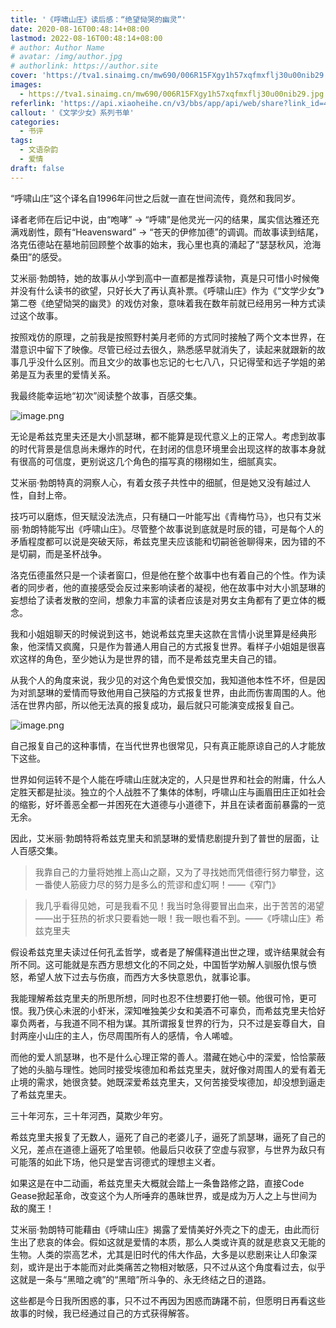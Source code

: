 ```yaml
---
title: '《呼啸山庄》读后感：“绝望恸哭的幽灵”'
date: 2020-08-16T00:48:14+08:00
lastmod: 2022-08-16T00:48:14+08:00
# author: Author Name
# avatar: /img/author.jpg
# authorlink: https://author.site
cover: 'https://tva1.sinaimg.cn/mw690/006R15FXgy1h57xqfmxflj30u00nib29.jpg'
images:
  - https://tva1.sinaimg.cn/mw690/006R15FXgy1h57xqfmxflj30u00nib29.jpg
referlink: 'https://api.xiaoheihe.cn/v3/bbs/app/api/web/share?link_id=49557111'
callout: '《文学少女》系列书单'
categories:
  - 书评
tags:
  - 文语杂韵
  - 爱情
draft: false
---
```


“呼啸山庄”这个译名自1996年问世之后就一直在世间流传，竟然和我同岁。

<!--more-->

译者老师在后记中说，由“咆哮” → “呼啸”是他灵光一闪的结果，属实信达雅还充满戏剧性，颇有“Heavensward” → “苍天的伊修加德”的调调。而故事读到结尾，洛克伍德站在墓地前回顾整个故事的始末，我心里也真的涌起了“瑟瑟秋风，沧海桑田”的感受。

艾米丽·勃朗特，她的故事从小学到高中一直都是推荐读物，真是只可惜小时候俺并没有什么读书的欲望，只好长大了再认真补票。《呼啸山庄》作为《“文学少女”》第二卷《绝望恸哭的幽灵》的戏仿对象，意味着我在数年前就已经用另一种方式读过这个故事。

按照戏仿的原理，之前我是按照野村美月老师的方式同时接触了两个文本世界，在潜意识中留下了映像。尽管已经过去很久，熟悉感早就消失了，读起来就跟新的故事几乎没什么区别。而且文少的故事也忘记的七七八八，只记得莹和远子学姐的弟弟是互为表里的爱情关系。

我最终能幸运地“初次”阅读整个故事，百感交集。

![image.png](https://tva1.sinaimg.cn/mw690/006R15FXgy1h57xo2ary1j3064086dgy.jpg)

无论是希兹克里夫还是大小凯瑟琳，都不能算是现代意义上的正常人。考虑到故事的时代背景是信息尚未爆炸的时代，在封闭的信息环境里会出现这样的故事本身就有很高的可信度，更别说这几个角色的描写真的栩栩如生，细腻真实。

艾米丽·勃朗特真的洞察人心，有着女孩子共性中的细腻，但是她又没有越过人性，自封上帝。

技巧可以磨炼，但天赋没法洗点，只有樋口一叶能写出《青梅竹马》，也只有艾米丽·勃朗特能写出《呼啸山庄》。尽管整个故事说到底就是时辰的错，可是每个人的矛盾程度都可以说是突破天际，希兹克里夫应该能和切嗣爸爸聊得来，因为错的不是切嗣，而是圣杯战争。

洛克伍德虽然只是一个读者窗口，但是他在整个故事中也有着自己的个性。作为读者的同步者，他的直接感受会反过来影响读者的凝视，他在故事中对大小凯瑟琳的妄想给了读者发散的空间，想象力丰富的读者应该是对男女主角都有了更立体的概念。

我和小姐姐聊天的时候说到这书，她说希兹克里夫这款在言情小说里算是经典形象，他深情又疯魔，只是作为普通人用自己的方式报复世界。看样子小姐姐是很喜欢这样的角色，至少她认为是世界的错，而不是希兹克里夫自己的错。

从我个人的角度来说，我少见的对这个角色爱恨交加，我知道他本性不坏，但是因为对凯瑟琳的爱情而导致他用自己狭隘的方式报复世界，由此而伤害周围的人。他活在世界内部，所以他无法真的报复成功，最后就只可能演变成报复自己。

![image.png](https://tva1.sinaimg.cn/mw690/006R15FXgy1h57xpafohjj30rs12ye81.jpg)

自己报复自己的这种事情，在当代世界也很常见，只有真正能原谅自己的人才能放下这些。

世界如何运转不是个人能在呼啸山庄就决定的，人只是世界和社会的附庸，什么人定胜天都是扯淡。独立的个人战胜不了集体的体制，呼啸山庄与画眉田庄正如社会的缩影，好坏善恶全都一并困死在大道德与小道德下，并且在读者面前暴露的一览无余。

因此，艾米丽·勃朗特将希兹克里夫和凯瑟琳的爱情悲剧提升到了普世的层面，让人百感交集。

> 我靠自己的力量将她推上高山之巅，又为了寻找她而凭借德行努力攀登，这一番使人筋疲力尽的努力是多么的荒谬和虚幻啊！——《窄门》

> 我几乎看得见她，可是我看不见！我当时急得要冒出血来，出于苦苦的渴望——出于狂热的祈求只要看她一眼！我一眼也看不到。——《呼啸山庄》希兹克里夫

假设希兹克里夫读过任何孔孟哲学，或者是了解儒释道出世之理，或许结果就会有所不同。这可能就是东西方思想文化的不同之处，中国哲学劝解人驯服仇恨与愤怒，希望人放下过去与伤痕，而西方大多快意恩仇，就事论事。

我能理解希兹克里夫的所思所想，同时也忍不住想要打他一顿。他很可怜，更可恨。我乃侠心未泯的小虾米，深知唯独美少女和美酒不可辜负，而希兹克里夫恰好辜负两者，与我道不同不相为谋。其所谓报复世界的行为，只不过是妄尊自大，自封两座小山庄的主人，伤尽周围所有人的感情，令人唏嘘。

而他的爱人凯瑟琳，也不是什么心理正常的善人。潜藏在她心中的深爱，恰恰蒙蔽了她的头脑与理性。她同时接受埃德加和希兹克里夫，就好像对周围人的爱有着无止境的需求，她很贪婪。她既深爱希兹克里夫，又何苦接受埃德加，却没想到逼走了希兹克里夫。

三十年河东，三十年河西，莫欺少年穷。

希兹克里夫报复了无数人，逼死了自己的老婆儿子，逼死了凯瑟琳，逼死了自己的义兄，差点在道德上逼死了哈里顿。他最后只收获了空虚与寂寥，与世界为敌只有可能落的如此下场，他只是堂吉诃德式的理想主义者。

如果这是在中二动画，希兹克里夫大概就会踏上一条鲁路修之路，直接Code Gease掀起革命，改变这个为人所唾弃的愚昧世界，或是成为万人之上与世间为敌的魔王！

艾米丽·勃朗特可能藉由《呼啸山庄》揭露了爱情美好外壳之下的虚无，由此而衍生出了悲哀的体会。假如这就是爱情的本质，那么人类或许真的就是悲哀又无能的生物。人类的崇高艺术，尤其是旧时代的伟大作品，大多是以悲剧来让人印象深刻，或许是出于本能而对此类痛苦之物相对敏感，只不过从这个角度看过去，似乎这就是一条与“黑暗之魂”的“黑暗”所斗争的、永无终结之日的道路。

这些都是今日我所困惑的事，只不过不再因为困惑而踌躇不前，但愿明日再看这些故事的时候，我已经通过自己的方式获得解答。